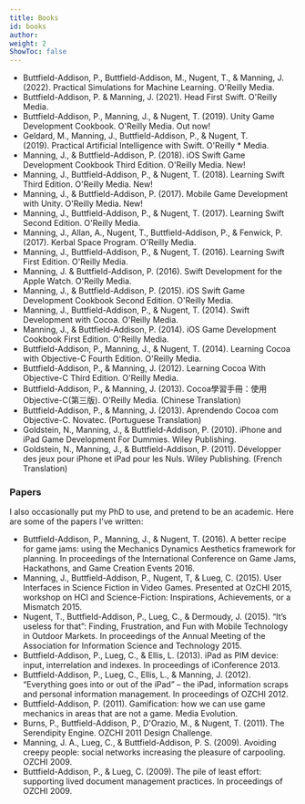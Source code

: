 ```yaml
---
title: Books
id: books
author: 
weight: 2
ShowToc: false
---
```

* Buttfield-Addison, P., Buttfield-Addison, M., Nugent, T., & Manning, J. (2022). Practical Simulations for Machine Learning.  O'Reilly Media. 
* Buttfield-Addison, P. & Manning, J. (2021). Head First Swift. O'Reilly Media. 
* Buttfield-Addison, P., Manning, J., & Nugent, T. (2019). Unity Game Development Cookbook. O'Reilly Media. Out now!
* Geldard, M., Manning, J., Buttfield-Addison, P., & Nugent, T. (2019). Practical Artificial Intelligence with Swift. O'Reilly * Media.
* Manning, J., & Buttfield-Addison, P. (2018). iOS Swift Game Development Cookbook Third Edition. O'Reilly Media. New!
* Manning, J., Buttfield-Addison, P., & Nugent, T. (2018). Learning Swift Third Edition. O'Reilly Media. New!
* Manning, J., & Buttfield-Addison, P. (2017). Mobile Game Development with Unity. O'Reilly Media. New!
* Manning, J., Buttfield-Addison, P., & Nugent, T. (2017). Learning Swift Second Edition. O'Reilly Media.
* Manning, J., Allan, A., Nugent, T., Buttfield-Addison, P., & Fenwick, P. (2017). Kerbal Space Program. O'Reilly Media.
* Manning, J., Buttfield-Addison, P., & Nugent, T. (2016). Learning Swift First Edition. O'Reilly Media.
* Manning, J. & Buttfield-Addison, P. (2016). Swift Development for the Apple Watch. O'Reilly Media.
* Manning, J., & Buttfield-Addison, P. (2015). iOS Swift Game Development Cookbook Second Edition. O'Reilly Media.
* Manning, J., Buttfield-Addison, P., & Nugent, T. (2014). Swift Development with Cocoa. O'Reilly Media.
* Manning, J., & Buttfield-Addison, P. (2014). iOS Game Development Cookbook First Edition. O'Reilly Media.
* Buttfield-Addison, P., Manning, J., & Nugent, T. (2014). Learning Cocoa with Objective-C Fourth Edition. O'Reilly Media.
* Buttfield-Addison, P., & Manning, J. (2012). Learning Cocoa With Objective-C Third Edition. O'Reilly Media.
* Buttfield-Addison, P., & Manning, J. (2013). Cocoa學習手冊：使用Objective-C(第三版). O'Reilly Media. (Chinese Translation)
* Buttfield-Addison, P., & Manning, J. (2013). Aprendendo Cocoa com Objective-C. Novatec. (Portuguese Translation)
* Goldstein, N., Manning, J., & Buttfield-Addison, P. (2010). iPhone and iPad Game Development For Dummies. Wiley Publishing.
* Goldstein, N., Manning, J., & Buttfield-Addison, P. (2011). Développer des jeux pour iPhone et iPad pour les Nuls. Wiley Publishing. (French Translation)

### Papers

I also occasionally put my PhD to use, and pretend to be an academic. Here are some of the papers I've written:

* Buttfield-Addison, P., Manning, J., & Nugent, T. (2016). A better recipe for game jams: using the Mechanics Dynamics Aesthetics framework for planning. In proceedings of the International Conference on Game Jams, Hackathons, and Game Creation Events 2016.
* Manning, J., Buttfield-Addison, P., Nugent, T, & Lueg, C. (2015). User Interfaces in Science Fiction in Video Games. Presented at OzCHI 2015, workshop on HCI and Science-Fiction: Inspirations, Achievements, or a Mismatch 2015.
* Nugent, T., Buttfield-Addison, P., Lueg, C., & Dermoudy, J. (2015). “It’s useless for that”: Finding, Frustration, and Fun with Mobile Technology in Outdoor Markets. In proceedings of the Annual Meeting of the Association for Information Science and Technology 2015.
* Buttfield-Addison, P., Lueg, C., & Ellis, L. (2013). iPad as PIM device: input, interrelation and indexes. In proceedings of iConference 2013.
* Buttfield-Addison, P., Lueg, C., Ellis, L., & Manning, J. (2012). “Everything goes into or out of the iPad” – the iPad, information scraps and personal information management. In proceedings of OZCHI 2012.
* Buttfield-Addison, P. (2011). Gamification: how we can use game mechanics in areas that are not a game. Media Evolution.
* Burns, P., Buttfield-Addison, P., D'Orazio, M., & Nugent, T. (2011). The Serendipity Engine. OZCHI 2011 Design Challenge.
* Manning, J. A., Lueg, C., & Buttfield-Addison, P. S. (2009). Avoiding creepy people: social networks increasing the pleasure of carpooling. OZCHI 2009.
* Buttfield-Addison, P., & Lueg, C. (2009). The pile of least effort: supporting lived document management practices. In proceedings of OZCHI 2009.
